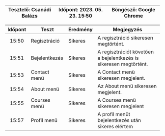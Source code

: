 | Tesztelő: Csanádi Balázs | Időpont: 2023. 05. 23. 15:50 | Böngésző: Google Chrome |
| -------------------------------------|----------|----------------------------------------|

| Időpont | Teszt                                     | Eredmény   | Megjegyzés                                                            |
| :-----: | ----------------------------------------- | ---------- | --------------------------------------------------------------------- |
|  15:50  | Regisztráció                              | Sikeres    | A regisztráció sikeresen megtörtént.                                  |
|  15:51  | Bejelentkezés                             | Sikeres    | A regisztrációt követően a bejelentkezés is sikeresen megtörtént.     |
|  15:53  | Contact menü                              | Sikeres    | A Contact menü sikeresen megjelent.                                   | 
|  15:54  | About menü                                | Sikeres    | Az About menü sikeresen megjelent.                                    |
|  15:55  | Courses menü                              | Sikeres    | A Courses menü sikeresen megjelent                                    |
|  15:57  | Profil menü                               | Sikeres    | A profil menüt bejelentkezés után sikeres elértem                     |
